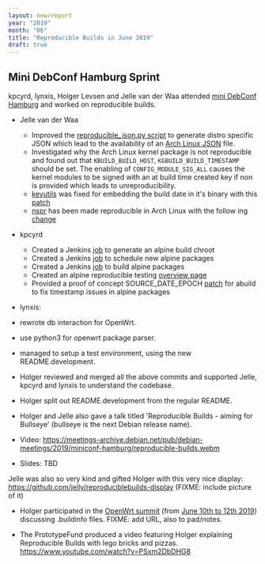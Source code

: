 ```yaml
---
layout: new/report
year: "2019"
month: "06"
title: "Reproducible Builds in June 2019"
draft: true
---
```


## Mini DebConf Hamburg Sprint

kpcyrd, lynxis, Holger Levsen and Jelle van der Waa attended [mini DebConf Hamburg](https://wiki.debian.org/DebianEvents/de/2019/MiniDebConfHamburg) and worked on reproducible builds.

* Jelle van der Waa
    * Improved the [reproducible_json.py script](https://salsa.debian.org/qa/jenkins.debian.net/commit/20a7b86ce0a26bd8f8718478c8e8a1612c0af87e) to generate distro specific JSON which lead to the availability of an [Arch Linux JSON](https://tests.reproducible-builds.org/archlinux/reproducible.json) file.
    * Investigated why the Arch Linux kernel package is not reproducible and found out that ```KBUILD_BUILD_HOST```, ```KGBUILD_BUILD_TIMESTAMP``` should be set. The enabling of ```CONFIG_MODULE_SIG_ALL``` causes the kernel modules to be signed with an at build time created key if non is provided which leads to unreproducibility.
    * [keyutils](https://www.archlinux.org/packages/core/x86_64/keyutils/) was fixed for embedding the build date in it's binary with this [patch](https://pkgbuild.com/~jelle/0001-Make-keyutils-reproducible.patch)
    * [nspr](https://www.archlinux.org/packages/core/x86_64/nspr/) has been made reproducible in Arch Linux with the follow  ing [change](https://git.archlinux.org/svntogit/packages.git/commit/trunk?h=packages/nspr&id=3696d15bba92ea14931f842b27654e318055e532)

* kpcyrd
    * Created a Jenkins [job](https://jenkins.debian.net/view/All/job/reproducible_setup_schroot_alpine_jenkins/) to generate an alpine build chroot
    * Created a Jenkins [job](https://jenkins.debian.net/view/All/job/reproducible_alpine_scheduler/) to schedule new alpine packages
    * Created a Jenkins [job](https://jenkins.debian.net/job/reproducible_builder_alpine_1/) to build alpine packages
    * Created an alpine reproducible testing [overview page](https://tests.reproducible-builds.org/alpine/alpine.html)
    * Provided a proof of concept SOURCE_DATE_EPOCH [patch](https://github.com/kpcyrd/abuild/commit/ea1c11811eaf0a98b5b8ab9c57574a9895d56454.patch) for abuild to fix timestamp issues in alpine packages

* lynxis:
 * rewrote db interaction for OpenWrt.
 * use python3 for openwrt package parser.
 * managed to setup a test environment, using the new README.development.

* Holger reviewed and merged all the above commits and supported Jelle, kpcyrd and lynxis to understand the codebase.
 * Holger split out README.development from the regular README.
* Holger and Jelle also gave a talk titled 'Reproducible Builds - aiming for Bullseye' (bullseye is the next Debian release name). 
 * Video: https://meetings-archive.debian.net/pub/debian-meetings/2019/miniconf-hamburg/reproducible-builds.webm
 * Slides: TBD

Jelle was also so very kind and gifted Holger with this very nice display: https://github.com/jelly/reproduciblebuilds-display (FIXME: include picture of it)


* Holger participated in the [OpenWrt summit](http://lists.infradead.org/pipermail/openwrt-adm/2019-March/001021.html) (from [June 10th to 12th 2019](http://lists.infradead.org/pipermail/openwrt-adm/2019-March/001012.html)) discussing .buildinfo files. FIXME: add URL, also to pad/notes.

* The PrototypeFund produced a video featuring Holger explaining Reproducible Builds with lego bricks and pizzas. https://www.youtube.com/watch?v=PSxm2DbDHG8

